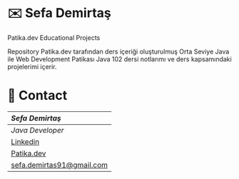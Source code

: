 # :envelope: Sefa Demirtaş
Patika.dev Educational Projects

Repository Patika.dev tarafından ders içeriği oluşturulmuş Orta Seviye Java ile Web Development Patikası Java 102 dersi notlarımı ve ders kapsamındaki projelerimi içerir.  
# :e-mail: Contact
|***Sefa Demirtaş***|
|:-------------|
|*Java Developer*|
|[Linkedin](linkedin.com/in/sefa-demirtaş-86b473230)|
|[Patika.dev](https://app.patika.dev/sefad)|
|sefa.demirtas91@gmail.com|
